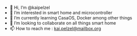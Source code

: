 - 👋 Hi, I’m @kaipelzel
- 👀 I’m interested in smart home and microcontroller
- 🌱 I’m currently learning CasaOS, Docker among other things
- 💞️ I’m looking to collaborate on all things smart home
- 📫 How to reach me : kai.pelzel@mailbox.org

<!---
kaipelzel/kaipelzel is a ✨ special ✨ repository because its `README.md` (this file) appears on your GitHub profile.
You can click the Preview link to take a look at your changes.
--->
